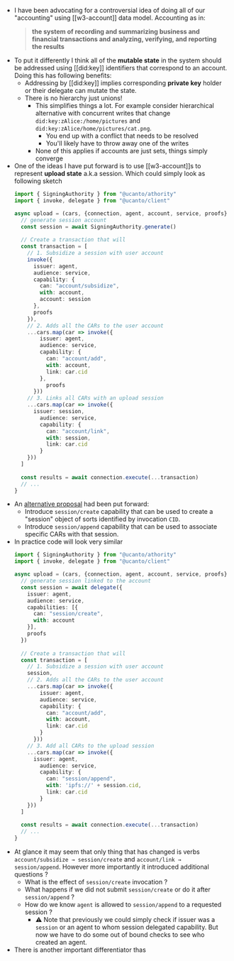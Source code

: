 - I have been advocating for a controversial idea of doing all of our "accounting" using [[w3-account]] data model. Accounting as in:
  > **the system of recording and summarizing business and financial transactions and analyzing, verifying, and reporting the results**
- To put it differently I think all of the **mutable state** in the system should be addressed using [[did:key]] identifiers that correspond to an account. Doing this has following benefits:
	- Addressing by [[did:key]] implies corresponding **private key** holder or their delegate can mutate the state.
	- There is no hierarchy just unions!
		- This simplifies things a lot. For example consider hierarchical alternative with concurrent writes that change `did:key:zAlice:/home/pictures` and `did:key:zAlice/home/pictures/cat.png`.
			- You end up with a conflict that needs to be resolved
			- You'll likely have to throw away one of the writes
		- None of this applies if accounts are just sets, things simply converge
- One of the ideas I have put forward is to use [[w3-account]]s to represent **upload state** a.k.a session. Which could simply look as following sketch
  ```ts
  import { SigningAuthority } from "@ucanto/athority"
  import { invoke, delegate } from "@ucanto/client"
  
  async upload = (cars, {connection, agent, account, service, proofs}) => {
    // generate session account
    const session = await SigningAuthority.generate()
    
    // Create a transaction that will
    const transaction = [
      // 1. Subsidize a session with user account
      invoke({
        issuer: agent,
        audience: service,
        capability: {
          can: "account/subsidize",
          with: account,
          account: session
        },
        proofs
      }),
      // 2. Adds all the CARs to the user account
      ...cars.map(car => invoke({
          issuer: agent,
          audience: service,
          capability: {
            can: "account/add",
            with: account,
            link: car.cid
          },
        	proofs
        }))
      // 3. Links all CARs with an upload session
      ...cars.map(car => invoke({
      	issuer: session,
          audience: service,
          capability: {
            can: "account/link",
            with: session,
            link: car.cid
          }
      }))
    ]
    
    const results = await connection.execute(...transaction)
    // ...
  }
  ```
- An [alternative proposal](https://filecoinproject.slack.com/archives/C02BZPRS9HP/p1661188442189249?thread_ts=1660942938.783889&cid=C02BZPRS9HP) had been put forward:
	- Introduce `session/create` capability that can be used to create a "session" object of sorts identified by invocation `CID`.
	- Introduce `session/append` capability that can be used to associate specific CARs with that session.
- In practice code will look very similar
  ```ts
  import { SigningAuthority } from "@ucanto/athority"
  import { invoke, delegate } from "@ucanto/client"
  
  async upload = (cars, {connection, agent, account, service, proofs}) => {
    // generate session linked to the account
    const session = await delegate({
      issuer: agent,
      audience: service,
      capabilities: [{
        can: "session/create",
        with: account
      }],
      proofs
    })
    
    // Create a transaction that will
    const transaction = [
      // 1. Subsidize a session with user account
      session,
      // 2. Adds all the CARs to the user account
      ...cars.map(car => invoke({
          issuer: agent,
          audience: service,
          capability: {
            can: "account/add",
            with: account,
            link: car.cid
          }
        }))
      // 3. Add all CARs to the upload session
      ...cars.map(car => invoke({
      	issuer: agent,
          audience: service,
          capability: {
            can: "session/append",
            with: 'ipfs://' + session.cid,
            link: car.cid
          }
      }))
    ]
    
    const results = await connection.execute(...transaction)
    // ...
  }
  ```
- At glance it may seem that only thing that has changed is verbs `account/subsidize → session/create` and `account/link → session/append`. However more importantly it introduced additional questions ?
	- What is the effect of `session/create` invocation ?
	- What happens if we did not submit `session/create` or do it after `session/append` ?
	- How do we know `agent` is allowed to `session/append` to a requested session ?
		- ⚠️ Note that previously we could simply check if issuer was a `session` or an agent to whom session delegated capability. But now we have to do some out of bound checks to see who created an agent.
- There is another important differentiator thas